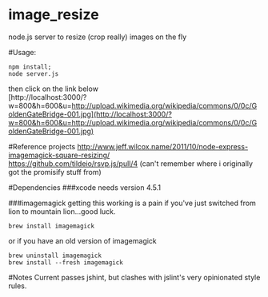 image_resize
============

node.js server to resize (crop really) images on the fly

#Usage:
```
npm install;  
node server.js  
```
then click on the link below  
[http://localhost:3000/?w=800&h=600&u=http://upload.wikimedia.org/wikipedia/commons/0/0c/GoldenGateBridge-001.jpg](http://localhost:3000/?w=800&h=600&u=http://upload.wikimedia.org/wikipedia/commons/0/0c/GoldenGateBridge-001.jpg)

#Reference projects
http://www.jeff.wilcox.name/2011/10/node-express-imagemagick-square-resizing/  
https://github.com/tildeio/rsvp.js/pull/4 (can't remember where i originally got the promisify stuff from)

#Dependencies
###xcode
needs version 4.5.1

###imagemagick
getting this working is a pain if you've just switched from lion to mountain lion...good luck.  
```
brew install imagemagick
```
or if you have an old version of imagemagick
```
brew uninstall imagemagick
brew install --fresh imagemagick
```

#Notes
Current passes jshint, but clashes with jslint's very opinionated style rules.
